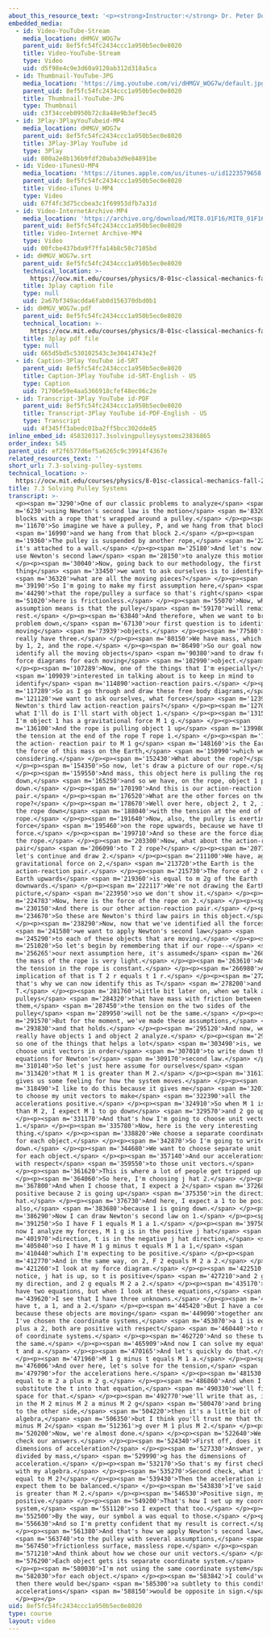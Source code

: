 ```yaml
---
about_this_resource_text: '<p><strong>Instructor:</strong> Dr. Peter Dourmashkin</p>'
embedded_media:
  - id: Video-YouTube-Stream
    media_location: dHMGV_WOG7w
    parent_uid: 8ef5fc54fc2434ccc1a950b5ec0e8020
    title: Video-YouTube-Stream
    type: Video
    uid: d5f98e4c9e3d60a9120ab312d318a5ca
  - id: Thumbnail-YouTube-JPG
    media_location: 'https://img.youtube.com/vi/dHMGV_WOG7w/default.jpg'
    parent_uid: 8ef5fc54fc2434ccc1a950b5ec0e8020
    title: Thumbnail-YouTube-JPG
    type: Thumbnail
    uid: c3f34cceb0950b72c8a48e9b3ef3ec45
  - id: 3Play-3PlayYouTubeid-MP4
    media_location: dHMGV_WOG7w
    parent_uid: 8ef5fc54fc2434ccc1a950b5ec0e8020
    title: 3Play-3Play YouTube id
    type: 3Play
    uid: 800a2e8b136b9fdf20aba3d9e84891be
  - id: Video-iTunesU-MP4
    media_location: 'https://itunes.apple.com/us/itunes-u/id1223579658'
    parent_uid: 8ef5fc54fc2434ccc1a950b5ec0e8020
    title: Video-iTunes U-MP4
    type: Video
    uid: 67f4fc3d75ccbea3c1f69953dfb7a31d
  - id: Video-InternetArchive-MP4
    media_location: 'https://archive.org/download/MIT8.01F16/MIT8_01F16_L07v03_360p.mp4'
    parent_uid: 8ef5fc54fc2434ccc1a950b5ec0e8020
    title: Video-Internet Archive-MP4
    type: Video
    uid: 00fcbe437bda9f7ffa14b8c50c7105bd
  - id: dHMGV_WOG7w.srt
    parent_uid: 8ef5fc54fc2434ccc1a950b5ec0e8020
    technical_location: >-
      https://ocw.mit.edu/courses/physics/8-01sc-classical-mechanics-fall-2016/week-2-newtons-laws/7.3-solving-pulley-systems/7.3-solving-pulley-systems/dHMGV_WOG7w.srt
    title: 3play caption file
    type: null
    uid: 2a67bf349acdda6fab0d156370dbd0b1
  - id: dHMGV_WOG7w.pdf
    parent_uid: 8ef5fc54fc2434ccc1a950b5ec0e8020
    technical_location: >-
      https://ocw.mit.edu/courses/physics/8-01sc-classical-mechanics-fall-2016/week-2-newtons-laws/7.3-solving-pulley-systems/7.3-solving-pulley-systems/dHMGV_WOG7w.pdf
    title: 3play pdf file
    type: null
    uid: 665d5bd5c530102543c3e30414743e2f
  - id: Caption-3Play YouTube id-SRT
    parent_uid: 8ef5fc54fc2434ccc1a950b5ec0e8020
    title: Caption-3Play YouTube id-SRT-English - US
    type: Caption
    uid: 71706e59e4aa5366918cfef48ec06c2e
  - id: Transcript-3Play YouTube id-PDF
    parent_uid: 8ef5fc54fc2434ccc1a950b5ec0e8020
    title: Transcript-3Play YouTube id-PDF-English - US
    type: Transcript
    uid: 4f345ff3abedc01ba2ff5bcc302dde85
inline_embed_id: 458320317.3solvingpulleysystems23836865
order_index: 545
parent_uid: ef2f6577d6ef5a6265c9c39914f4367e
related_resources_text: ''
short_url: 7.3-solving-pulley-systems
technical_location: >-
  https://ocw.mit.edu/courses/physics/8-01sc-classical-mechanics-fall-2016/week-2-newtons-laws/7.3-solving-pulley-systems/7.3-solving-pulley-systems
title: 7.3 Solving Pulley Systems
transcript: >-
  <p><span m='3290'>One of our classic problems to analyze</span> <span
  m='6230'>using Newton's second law is the motion</span> <span m='8320'>of two
  blocks with a rope that's wrapped around a pulley.</span> </p><p><span
  m='11670'>So imagine we have a pulley, P, and we hang from that block 1</span>
  <span m='16990'>and we hang from that block 2.</span> </p><p><span
  m='19360'>The pulley is suspended by another rope,</span> <span m='22480'>and
  it's attached to a wall.</span> </p><p><span m='25180'>And let's now try to
  use Newton's second law</span> <span m='28150'>to analyze this motion.</span>
  </p><p><span m='30040'>Now, going back to our methodology, the first
  thing</span> <span m='33450'>we want to ask ourselves is to identify</span>
  <span m='36320'>what are all the moving pieces?</span> </p><p><span
  m='39190'>So I'm going to make my first assumption here,</span> <span
  m='44290'>that the rope/pulley a surface so that's right</span> <span
  m='51020'>here is frictionless.</span> </p><p><span m='55070'>Now, what that
  assumption means is that the pulley</span> <span m='59170'>will remain at
  rest.</span> </p><p><span m='63840'>And therefore, when we want to break this
  problem down,</span> <span m='67130'>our first question is to identify all the
  moving</span> <span m='73939'>objects.</span> </p><p><span m='77580'>And so we
  really have three.</span> </p><p><span m='80150'>We have mass, which we label
  by 1, 2, and the rope.</span> </p><p><span m='86490'>So our goal now is to
  identify all the moving objects</span> <span m='90380'>and to draw free body
  force diagrams for each moving</span> <span m='102990'>object.</span>
  </p><p><span m='107289'>Now, one of the things that I'm especially</span>
  <span m='109039'>interested in talking about is to keep in mind to
  identify</span> <span m='114890'>action-reaction pairs.</span> </p><p><span
  m='117289'>So as I go through and draw these free body diagrams,</span> <span
  m='121120'>we want to ask ourselves, what forces</span> <span m='123950'>form
  Newton's third law action-reaction pairs?</span> </p><p><span m='127090'>So
  what I'll do is I'll start with object 1.</span> </p><p><span m='131590'>Now,
  I'm object 1 has a gravitational force M 1 g.</span> </p><p><span
  m='136100'>And the rope is pulling object 1 up</span> <span m='139980'>with
  the tension at the end of the rope T rope 1.</span> </p><p><span m='144560'>So
  the action- reaction pair to M 1 g</span> <span m='148160'>is the Earth, is
  the force of this mass on the Earth,</span> <span m='150990'>which we're not
  considering.</span> </p><p><span m='152430'>What about the rope?</span>
  </p><p><span m='154350'>So now, let's draw a picture of our rope.</span>
  </p><p><span m='159550'>And mass, this object here is pulling the rope
  down,</span> <span m='165250'>and so we have, on the rope, object 1 pulling it
  down.</span> </p><p><span m='170190'>And this is our action-reaction
  pair.</span> </p><p><span m='176520'>What are the other forces on the
  rope?</span> </p><p><span m='178670'>Well over here, object 2, t 2, is pulling
  the rope down</span> <span m='188040'>with the tension at the end of that
  rope.</span> </p><p><span m='191640'>Now, also, the pulley is exerting a
  force</span> <span m='195460'>on the rope upwards, because we have that
  force.</span> </p><p><span m='199710'>And so these are the force diagrams on
  the rope.</span> </p><p><span m='203300'>Now, what about the action-reaction
  pair</span> <span m='206090'>to T 2 rope?</span> </p><p><span m='207770'>Well,
  let's continue and draw 2.</span> </p><p><span m='211100'>We have, again,
  gravitational force on 2,</span> <span m='213720'>the Earth is the
  action-reaction pair.</span> </p><p><span m='215730'>The force of 2 on the
  Earth upwards</span> <span m='219360'>is equal to m 2g of the Earth
  downwards.</span> </p><p><span m='222117'>We're not drawing the Earth in this
  picture,</span> <span m='223950'>so we don't show it.</span> </p><p><span
  m='224783'>Now, here is the force of the rope on 2.</span> </p><p><span
  m='230150'>And there is our other action-reaction pair.</span> </p><p><span
  m='234670'>So these are Newton's third law pairs in this object.</span>
  </p><p><span m='238290'>Now, now that we've identified all the forces,</span>
  <span m='241580'>we want to apply Newton's second law</span> <span
  m='245290'>to each of these objects that are moving.</span> </p><p><span
  m='251020'>So let's begin by remembering that if our rope--</span> <span
  m='256265'>our next assumption here, it's assumed</span> <span m='260390'>that
  the mass of the rope is very light.</span> </p><p><span m='263610'>And then
  the tension in the rope is constant.</span> </p><p><span m='266980'>And the
  implication of that is T 2 r equals t 1 r.</span> </p><p><span m='272290'>And
  that's why we can now identify this as T</span> <span m='278200'>and that as
  T.</span> </p><p><span m='281760'>Little bit later on, when we talk about
  pulleys</span> <span m='284320'>that have mass with friction between
  them,</span> <span m='287450'>the tension on the two sides of the
  pulley</span> <span m='289950'>will not be the same.</span> </p><p><span
  m='291570'>But for the moment, we've made these assumptions,</span> <span
  m='293830'>and that holds.</span> </p><p><span m='295120'>And now, we just
  really have objects 1 and object 2 analyze.</span> </p><p><span m='299900'>And
  so one of the things that helps a lot</span> <span m='303490'>is, we need to
  choose unit vectors in order</span> <span m='307010'>to write down the vector
  equations for Newton's</span> <span m='309170'>second law.</span> </p><p><span
  m='310140'>So let's just here assume for ourselves</span> <span
  m='313420'>that M 1 is greater than M 2.</span> </p><p><span m='316170'>This
  gives us some feeling for how the system moves.</span> </p><p><span
  m='318490'>I like to do this because it gives me</span> <span m='320110'>a way
  to choose my unit vectors to make</span> <span m='322390'>all the
  accelerations positive.</span> </p><p><span m='324910'>So when M 1 is bigger
  than M 2, I expect M 1 to go down</span> <span m='329570'>and 2 go up.</span>
  </p><p><span m='331170'>And that's how I'm going to choose unit vectors j hat
  1.</span> </p><p><span m='335780'>Now, here is the very interesting
  thing.</span> </p><p><span m='338820'>We choose a separate coordinate system
  for each object.</span> </p><p><span m='342870'>So I'm going to write that
  down.</span> </p><p><span m='344680'>We want to choose separate unit vectors
  for each object.</span> </p><p><span m='357140'>And our accelerations will be
  with respect</span> <span m='359550'>to those unit vectors.</span>
  </p><p><span m='361620'>This is where a lot of people get tripped up.</span>
  </p><p><span m='364060'>So here, I'm choosing j hat 2.</span> </p><p><span
  m='367800'>And when I choose that, I expect a 2</span> <span m='372680'>to be
  positive because 2 is going up</span> <span m='375350'>in the direction of j
  hat.</span> </p><p><span m='376730'>And here, I expect a 1 to be positive
  also,</span> <span m='383680'>because 1 is going down.</span> </p><p><span
  m='386290'>Now I can draw Newton's second law on 1.</span> </p><p><span
  m='391250'>So I have F 1 equals M 1 a 1.</span> </p><p><span m='397500'>And
  now I analyze my forces, M 1 g is in the positive j hat</span> <span
  m='401970'>direction, t is in the negative j hat direction,</span> <span
  m='405040'>so I have M 1 g minus t equals M 1 a 1,</span> <span
  m='410440'>which I'm expecting to be positive.</span> </p><p><span
  m='412770'>And in the same way, on 2, F 2 equals M 2 a 2.</span> </p><p><span
  m='421260'>I look at my force diagram.</span> </p><p><span m='422510'>Now,
  notice, j hat is up, so t is positive</span> <span m='427210'>and 2 g is minus
  my direction, and 2 g equals M 2 a 2.</span> </p><p><span m='435170'>So I now
  have two equations, but when I look at these equations,</span> <span
  m='439620'>I see that I have three unknowns.</span> </p><p><span m='441880'>I
  have t, a 1, and a 2.</span> </p><p><span m='445420'>But I have a constraint,
  because these objects are moving</span> <span m='449090'>together and the way
  I've chosen the coordinate systems,</span> <span m='453070'>a 1 is equal to
  plus a 2, both are positive with respect</span> <span m='460440'>to my choice
  of coordinate systems.</span> </p><p><span m='462720'>And so these two as are
  the same.</span> </p><p><span m='465909'>And now I can solve my equations for
  t and a.</span> </p><p><span m='470165'>And let's quickly do that.</span>
  </p><p><span m='471960'>M 1 g minus t equals M 1 a.</span> </p><p><span
  m='476006'>And over here, let's solve for the tension,</span> <span
  m='479790'>for the accelerations here.</span> </p><p><span m='481530'>T is
  equal to m 2 a plus m 2 g.</span> </p><p><span m='486860'>And when I
  substitute the t into that equation,</span> <span m='490330'>we'll find some
  space for that.</span> </p><p><span m='492770'>we'll write that as, if I put
  in the M 2 minus M 2 a minus M 2 g</span> <span m='500470'>and bring the M 2 a
  to the other side,</span> <span m='504220'>then it's a little bit of
  algebra,</span> <span m='506350'>but I think you'll trust me that this is M 1
  minus M 2</span> <span m='512361'>g over M 1 plus M 2.</span> </p><p><span
  m='520200'>Now, we're almost done.</span> </p><p><span m='522640'>We need to
  check our answers.</span> </p><p><span m='524340'>First off, does it have the
  dimensions of acceleration?</span> </p><p><span m='527330'>Answer, yes, mass
  divided by mass,</span> <span m='529990'>g has the dimensions of
  acceleration.</span> </p><p><span m='532170'>So that's my first check always
  with my algebra.</span> </p><p><span m='535270'>Second check, what if M 1 is
  equal to M 2?</span> </p><p><span m='539430'>Then the acceleration is 0, I
  expect them to be balanced.</span> </p><p><span m='543830'>I've said that M 1
  is greater than M 2.</span> </p><p><span m='546530'>Positive sign, my A is
  positive.</span> </p><p><span m='549200'>That's how I set up my coordinate
  system,</span> <span m='551120'>so I expect that too.</span> </p><p><span
  m='552500'>By the way, our symbol a was equal to those.</span> </p><p><span
  m='556630'>And so I'm pretty confident that my result is correct.</span>
  </p><p><span m='561380'>And that's how we apply Newton's second law</span>
  <span m='563740'>to the pulley with several assumptions,</span> <span
  m='567450'>frictionless surface, massless rope.</span> </p><p><span
  m='571210'>And think about how we chose our unit vectors.</span> </p><p><span
  m='576290'>Each object gets its separate coordinate system.</span>
  </p><p><span m='580030'>I'm not using the same coordinate system</span> <span
  m='582030'>for each object.</span> </p><p><span m='583842'>I could've, but
  then there would be</span> <span m='585300'>a subtlety to this condition, the
  accelerations</span> <span m='588150'>would be opposite in sign.</span>
  </p><p></p>
uid: 8ef5fc54fc2434ccc1a950b5ec0e8020
type: course
layout: video
---
```

